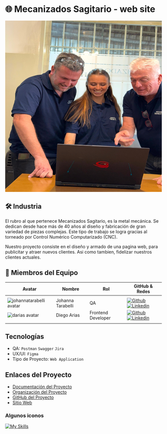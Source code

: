 # 🌐 Mecanizados Sagitario - web site

<img width="550" height="550" src="https://github.com/johannatarabelli/Mecanizado-Sagitario/blob/main/FOTOS%20Y%20VIDEOS/nuevas/Imagen%20de%20WhatsApp%202024-04-30%20a%20las%2020.20.30_46dd4e4e.jpg" alt="foto pagina" />


## 🛠️ Industria
El rubro al que pertenece Mecanizados Sagitario, es la metal mecánica. Se dedican desde hace más de 40 años al diseño y fabricación de gran variedad de piezas complejas. Este tipo de trabajo se logra gracias al torneado por Control Numérico Computarizado (CNC).

Nuestro proyecto consiste en el diseño y armado de una pagina web, para publicitar y atraer nuevos clientes. Asi como tambien, fidelizar nuestros clientes actuales.

## 👥 Miembros del Equipo

| Avatar                        | Nombre          | Rol                    | GitHub & Redes     |
| ----------------------------- | --------------- | ---------------------- | ------------------------------------------------------------------------------------------------------------------------------------------------------------------------------------------------------- |
|      |
| <img width="48" height="48" src="https://avatars.githubusercontent.com/u/141964978?v=4" alt="johannatarabelli avatar" /> | Johanna Tarabelli | QA                     | [![Github](https://skillicons.dev/icons?i=github)](https://github.com/johannatarabelli) [![Linkedin](https://skillicons.dev/icons?i=linkedin)](https://www.linkedin.com/in/johanna-tarabelli-a2501041/)   |
| <img width="48" height="48" src="https://github.com/user-attachments/assets/c2ac6c87-f75f-4b1f-907e-5a4e2a24230d" alt="darias avatar" /> | Diego Arias  | Frontend Developer     | [![Github](https://skillicons.dev/icons?i=github)](https://github.com/diegorubenarias) [![Linkedin](https://skillicons.dev/icons?i=linkedin)](https://www.linkedin.com/in/diego-arias-b8106117/)               |
|         |


## Tecnologías
- QA: `Postman` `Swagger` `Jira` 
- UX/UI: `Figma`
- Tipo de Proyecto: `Web Application`

## Enlaces del Proyecto
- [Documentación del Proyecto](https://github.com/johannatarabelli/Mecanizado-Sagitario/tree/main/DOCUMENTACION)
- [Organización del Proyecto](https://johannatarabelli.atlassian.net/jira/software/projects/WMS/boards/1)
- [GitHub del Proyecto](https://github.com/johannatarabelli/Mecanizado-Sagitario/)
- [Sitio Web](https://www.mecanizadosagitario.com/)

### Algunos iconos

[![My Skills](https://skillicons.dev/icons?i=css,html,figma,wordpress&theme=dark)](https://skillicons.dev)




